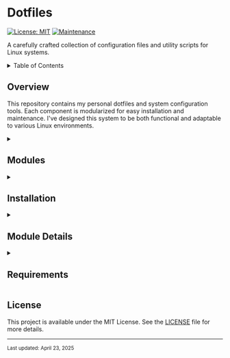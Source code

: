 # Dotfiles

[![License: MIT](https://img.shields.io/badge/License-MIT-yellow.svg)](https://opensource.org/licenses/MIT)
[![Maintenance](https://img.shields.io/badge/Maintained%3F-yes-green.svg)](https://github.com/behrangsa/dotfiles/graphs/commit-activity)

A carefully crafted collection of configuration files and utility scripts for Linux systems.

<details>
<summary>Table of Contents</summary>

- [Overview](#overview)
- [Modules](#modules)
- [Installation](#installation)
- [Module Details](#module-details)
  - [Git Configuration](#git-configuration)
  - [Conky Configuration](#conky-configuration)
  - [EmptyBye Utility](#emptybye-utility)
  - [NPM Configuration](#npm-configuration)
- [Requirements](#requirements)
- [License](#license)

</details>

## Overview

This repository contains my personal dotfiles and system configuration tools. Each component is modularized for easy installation and maintenance. I've designed this system to be both functional and adaptable to various Linux environments.

<details>
<summary><h2>Modules</h2></summary>

The following modules are included in this repository:

- **git**: Git configuration with useful aliases and default settings
- **conky**: System monitoring configuration with a Vim tips display feature
- **emptybye**: Utility script for finding and removing empty directories
- **npmrc**: npm configuration management with secure token handling

</details>

<details>
<summary><h2>Installation</h2></summary>

The repository includes a master installation script that will automatically detect and install all modules.

```bash
git clone https://github.com/behrangsa/dotfiles.git
cd dotfiles
./install.sh
```

You can also install individual modules by running their respective installation scripts:

```bash
# Install just the git configuration
./git/install.sh

# Install just the conky configuration
./conky/install.sh

# Install just the emptybye utility
./emptybye/install.sh

# Install just the npm configuration
./npmrc/install.sh
```

</details>

<details>
<summary><h2>Module Details</h2></summary>

### Git Configuration

<details>
<summary>Expand Git Configuration Details</summary>

The git module provides:

- Useful aliases for common git operations
- Sensible default settings
- Automatic remote setup

The installer will create a symbolic link from `~/.gitconfig` to the configuration file in this repository.

</details>

### Conky Configuration

<details>
<summary>Expand Conky Configuration Details</summary>

The conky module includes:

- System monitoring dashboard
- CPU, memory, and disk usage statistics
- Temperature monitoring
- Integration with a Vim tips display feature

The installer will create symbolic links to the configuration files and ensure the Vim tips processor script is executable.

</details>

### EmptyBye Utility

<details>
<summary>Expand EmptyBye Utility Details</summary>

EmptyBye is a Python utility that finds and removes empty directories:

- Performs a depth-first search to identify truly empty directories
- Provides a dry-run option to preview changes
- Handles permission errors gracefully

The installer will create a symbolic link to the script in `~/.local/bin`.

</details>

### NPM Configuration

<details>
<summary>Expand NPM Configuration Details</summary>

The npmrc module manages your npm configuration:

- Securely manages npm authentication tokens
- Configures registry settings and defaults
- Sets up package initialization defaults
- Maintains proper file permissions (600) for security

The installer will create a symbolic link from `~/.npmrc` to the configuration file in this repository, ensuring secure handling of sensitive information.

</details>

</details>

<details>
<summary><h2>Requirements</h2></summary>

- Bash shell
- Python 3 (for the EmptyBye utility)
- Git (for version control and git configuration)
- Conky (for system monitoring)
- Node.js and npm (for npm configuration)

</details>

## License

This project is available under the MIT License. See the [LICENSE](LICENSE) file for more details.

---

<sub>Last updated: April 23, 2025</sub>
